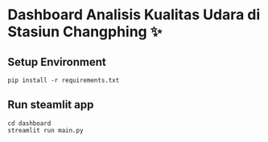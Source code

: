 # Dashboard Analisis Kualitas Udara di Stasiun Changphing ✨

## Setup Environment
```
pip install -r requirements.txt
```

## Run steamlit app
```
cd dashboard
streamlit run main.py
```